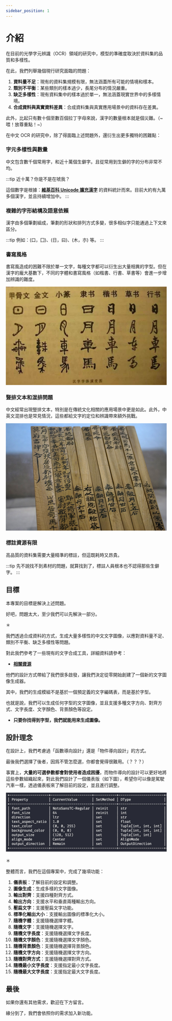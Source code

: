 ```yaml
---
sidebar_position: 1
---
```


# 介紹

在目前的光學字元辨識（OCR）領域的研究中，模型的準確度取決於資料集的品質和多樣性。

在此，我們列舉幾個現行研究面臨的問題：

1. **資料量不足**：現有的資料集規模有限，無法涵蓋所有可能的情境和樣本。
2. **類別不平衡**：某些類別的樣本過少，長尾分布的情況嚴重。
3. **缺乏多樣性**：現有資料集中的樣本過於單一，無法涵蓋現實世界中的多樣情境。
4. **合成資料與真實資料差異**：合成資料集與真實應用場景中的資料存在差異。

此外，比起只有數十個至數百個拉丁字母來說，漢字的數量根本就是個災難。（~喂！放尊重點！~）

在中文 OCR 的研究中，除了得面臨上述問題外，還衍生出更多獨特的困難點：

### 字元多樣性與數量

中文包含數千個常用字，和近十萬個生僻字。且從常用到生僻的字的分布非常不均。

:::tip
近十萬？你是不是在唬我？

這個數字是根據：[**維基百科 Unicode 擴充漢字**](https://zh.wikipedia.org/zh-tw/Wikipedia:Unicode%E6%89%A9%E5%B1%95%E6%B1%89%E5%AD%97) 的資料統計而來。目前大約有九萬多個漢字，並且持續增加中。
:::

### 複雜的字形結構及語意依賴

漢字由多個筆劃組成，筆劃的形狀和排列方式多變，很多相似字只能通過上下文來區分。

:::tip
例如：(口，囗)、(日，曰)、(木，朩) 等。
:::

### 書寫風格

書寫風造成的困難不限於單一文字，每種文字都可以衍生出大量相異的字型。但在漢字的龐大基數下，不同的字體和書寫風格（如楷書、行書、草書等）會進一步增加辨識的難度。

![calligraphy](./resources/calligraphy.jpg "https://artemperor.tw/focus/3372?page=2")

### 豎排文本和混排問題

中文經常出現豎排文本，特別是在傳統文化相關的應用場景中更是如此。此外，中英文混排也是常見情況，這些都給文字的定位和辨識帶來額外挑戰。

![vertical](./resources/vertical.jpg "由 三猎 - 自己的作品, CC BY-SA 4.0, https://commons.wikimedia.org/w/index.php?curid=58451813")

### 標註資源有限

高品質的資料集需要大量精準的標註，但這既耗時又昂貴。

:::tip
先不說找不到素材的問題，就算找到了，標註人員根本也不認得那些生僻字。
:::

## 目標

本專案的目標是解決上述問題。

好吧，問題太大，至少我們可以先解決一部分。

＊

我們透過合成資料的方式，生成大量多樣性的中文文字圖像，以應對資料量不足、類別不平衡、缺乏多樣性等問題。

對此我們參考了一些現有的文字合成工具，詳細資料請參考：

- [**相關資源**](./tools)

他們的設計方式帶給了我們很多啟發，讓我們決定從零開始創建了一個新的文字圖像生成器。

其中，我們的生成模組不是基於一個預定義的文字編碼表，而是基於字型。

也就是說，我們可以生成任何字型的文字圖像，並且支援多種文字方向、對齊方式、文字長度、文字顏色、背景顏色等設定。

- **只要你找得到字型，我們就能用來生成圖像。**

## 設計理念

在設計上，我們考慮過「函數導向設計」還是「物件導向設計」的方式。

最後我們選擇了後者，因爲不管怎麼選，你都會覺得很難用。（？？？）

事實上，**大量的可選參數都會對使用者造成困擾**，而物件導向的設計可以更好地將這些參數組織起來，對此我們設計了一個儀表版（如下圖），希望你可以像是駕駛汽車一樣，透過儀表板來了解目前的設定，並且進行調整。

![dashboard](./resources/dashboard.jpg)

＊

整體而言，我們在這個專案中，完成了幾項功能：

1. **儀表板**：了解目前的設定和調整。
2. **圖像生成**：生成多樣的文字圖像。
3. **輸出對齊**：支援四種對齊方式。
4. **輸出方向**：支援水平和垂直兩種輸出方向。
5. **壓扁文字**：支援壓扁文字功能。
6. **標準化輸出大小**：支援輸出圖像的標準化大小。
7. **隨機字體**：支援隨機選擇字體。
8. **隨機文字**：支援隨機選擇文字。
9. **隨機文字長度**：支援隨機選擇文字長度。
10. **隨機文字顏色**：支援隨機選擇文字顏色。
11. **隨機背景顏色**：支援隨機選擇背景顏色。
12. **隨機文字方向**：支援隨機選擇文字方向。
13. **隨機對齊方式**：支援隨機選擇對齊方式。
14. **隨機最小文字長度**：支援指定最小文字長度。
15. **隨機最大文字長度**：支援指定最大文字長度。

## 最後

如果你還有其他需求，歡迎在下方留言。

緣分到了，我們會依照你的需求加入新功能。
